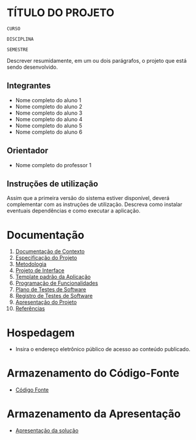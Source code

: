 # TÍTULO DO PROJETO

`CURSO`

`DISCIPLINA`

`SEMESTRE`

Descrever resumidamente, em um ou dois parágrafos, o projeto que está sendo desenvolvido.

## Integrantes

* Nome completo do aluno 1
* Nome completo do aluno 2
* Nome completo do aluno 3
* Nome completo do aluno 4
* Nome completo do aluno 5
* Nome completo do aluno 6

## Orientador

* Nome completo do professor 1

## Instruções de utilização

Assim que a primeira versão do sistema estiver disponível, deverá complementar com as instruções de utilização. Descreva como instalar eventuais dependências e como executar a aplicação.

# Documentação

<ol>
<li><a href="Documentos/01-Documentação de Contexto.md"> Documentação de Contexto</a></li>
<li><a href="Documentos/02-Especificação do Projeto.md"> Especificação do Projeto</a></li>
<li><a href="Documentos/03-Metodologia.md"> Metodologia</a></li>
<li><a href="Documentos/04-Projeto de Interface.md"> Projeto de Interface</a></li>
<li><a href="Documentos/05-Template padrão da Aplicação.md"> Template padrão da Aplicação</a></li>
<li><a href="Documentos/06-Programação de Funcionalidades.md"> Programação de Funcionalidades</a></li>
<li><a href="Documentos/07-Plano de Testes de Software.md"> Plano de Testes de Software</a></li>
<li><a href="Documentos/08-Registro de Testes de Software.md"> Registro de Testes de Software</a></li>
<li><a href="Documentos/09-Apresentação do Projeto.md"> Apresentação do Projeto</a></li>
<li><a href="Documentos/10-Referências.md"> Referências</a></li>
</ol>

# Hospedagem

* Insira o endereço eletrônico público de acesso ao conteúdo publicado. 

# Armazenamento do Código-Fonte

* <a href="src/README.md">Código Fonte</a>

# Armazenamento da Apresentação

* <a href="Apresentação/README.md">Apresentação da solução</a>
